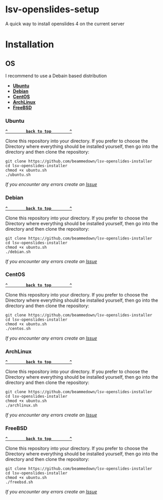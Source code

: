 # lsv-openslides-setup
A quick way to install openslides 4 on the current server

# Installation
## OS
I recommend to use a Debain based distribution

- **[Ubuntu](###ubuntu)**
- **[Debian](###Debian)**
- **[CentOS](###CentOS)**
- **[ArchLinux](###ArchLinux)**
- **[FreeBSD](###FreeBSD)**
### Ubuntu
**[`^        back to top        ^`](##os)**

Clone this repository into your directory. If you prefer to choose the Directory where everything should be installed yourself, then go into the directory and then clone the repository:

    git clone https://github.com/beammedown/lsv-openslides-installer
    cd lsv-openslides-installer
    chmod +x ubuntu.sh
    ./ubuntu.sh

_If you encounter any errors create an [Issue](https://github.com/beammedown/lsv-openslides-installer/issues/new/choose/)_

### Debian
**[`^        back to top        ^`](##os)**

Clone this repository into your directory. If you prefer to choose the Directory where everything should be installed yourself, then go into the directory and then clone the repository:

    git clone https://github.com/beammedown/lsv-openslides-installer
    cd lsv-openslides-installer
    chmod +x ubuntu.sh
    ./debian.sh

_If you encounter any errors create an [Issue](https://github.com/beammedown/lsv-openslides-installer/issues/new/choose/)_

### CentOS
**[`^        back to top        ^`](##os)**

Clone this repository into your directory. If you prefer to choose the Directory where everything should be installed yourself, then go into the directory and then clone the repository:

    git clone https://github.com/beammedown/lsv-openslides-installer
    cd lsv-openslides-installer
    chmod +x ubuntu.sh
    ./centos.sh

_If you encounter any errors create an [Issue](https://github.com/beammedown/lsv-openslides-installer/issues/new/choose/)_


### ArchLinux
**[`^        back to top        ^`](##os)**

Clone this repository into your directory. If you prefer to choose the Directory where everything should be installed yourself, then go into the directory and then clone the repository:

    git clone https://github.com/beammedown/lsv-openslides-installer
    cd lsv-openslides-installer
    chmod +x ubuntu.sh
    ./archlinux.sh

_If you encounter any errors create an [Issue](https://github.com/beammedown/lsv-openslides-installer/issues/new/choose/)_

### FreeBSD
**[`^        back to top        ^`](##os)**

Clone this repository into your directory. If you prefer to choose the Directory where everything should be installed yourself, then go into the directory and then clone the repository:

    git clone https://github.com/beammedown/lsv-openslides-installer
    cd lsv-openslides-installer
    chmod +x ubuntu.sh
    ./freebsd.sh

_If you encounter any errors create an [Issue](https://github.com/beammedown/lsv-openslides-installer/issues/new/choose/)_

